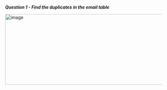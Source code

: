 ***Question 1 - Find the duplicates in the email table***

<img width="634" height="227" alt="image" src="https://github.com/user-attachments/assets/8a7db15b-700c-4610-9dba-1185c3f22828" />

